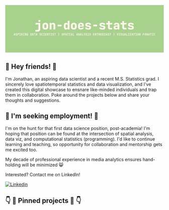 ![jon-does-stats](https://raw.githubusercontent.com/Jon-Does-Stats/Jon-Does-Stats/main/header.png)


## 👋 Hey friends! 👋

I'm Jonathan, an aspiring data scientist and a recent M.S. Statistics grad.   I sincerely love spatiotemporal statistics and data visualization, and I've created this digital showcase to ensnare like-minded individuals and trap them in collaboration. Poke around the projects below and share your thoughts and suggestions. 

## :unicorn: I'm seeking employment! :unicorn:

I'm on the hunt for that first data science position, post-academia!  I'm hoping that position can be found at the intersection of spatial analysis, data viz, and computational statistics (programming).  I'd like to continue learning and teaching, so opportunity for collaboration and mentorship gets me excited too. 

My decade of professional experience in media analytics ensures hand-holding will be minimized :smile_cat:

Interested? Contact me on LinkedIn!

[![Linkedin](https://img.shields.io/badge/LinkedIn-0077B5?style=for-the-badge&logo=linkedin&logoColor=white)][1]

## :point_down:	:round_pushpin: Pinned projects	:round_pushpin: :point_down:	

[1]: https://www.linkedin.com/in/jonathanschierbaum/

